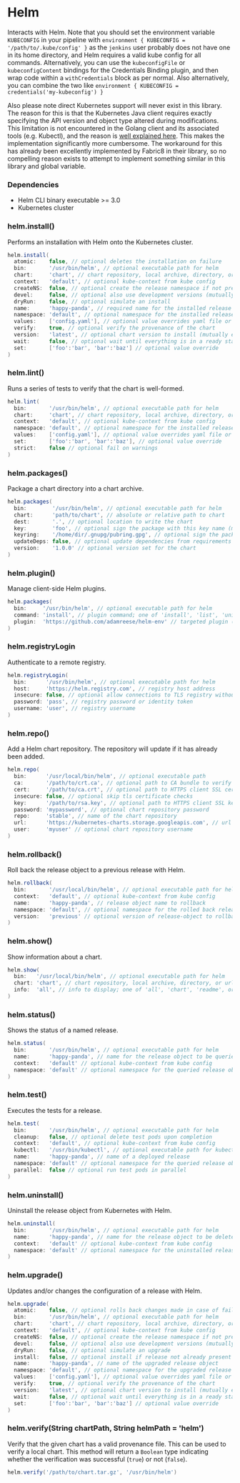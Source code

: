# Helm

Interacts with Helm. Note that you should set the environment variable `KUBECONFIG` in your pipeline with `environment { KUBECONFIG = '/path/to/.kube/config' }` as the `jenkins` user probably does not have one in its home directory, and Helm requires a valid kube config for all commands. Alternatively, you can use the `kubeconfigFile` or `kubeconfigContent` bindings for the Credentials Binding plugin, and then wrap code within a `withCredentials` block as per normal. Also alternatively, you can combine the two like `environment { KUBECONFIG = credentials('my-kubeconfig') }`

Also please note direct Kubernetes support will never exist in this library. The reason for this is that the Kubernetes Java client requires exactly specifying the API version and object type altered during modifications. This limitation is not encountered in the Golang client and its associated tools (e.g. Kubectl), and the reason is [well explained here](https://github.com/kubernetes-client/java/issues/611#issuecomment-509106822). This makes the implementation significantly more cumbersome. The workaround for this has already been excellently implemented by Fabric8 in their library, so no compelling reason exists to attempt to implement something similar in this library and global variable.

### Dependencies

- Helm CLI binary executable >= 3.0
- Kubernetes cluster

### helm.install()
Performs an installation with Helm onto the Kubernetes cluster.

```groovy
helm.install(
  atomic:    false, // optional deletes the installation on failure
  bin:       '/usr/bin/helm', // optional executable path for helm
  chart:     'chart', // chart repository, local archive, directory, or url to install
  context:   'default', // optional kube-context from kube config
  createNS:  false, // optional create the release namespace if not present
  devel:     false, // optional also use development versions (mutually exclusive with version)
  dryRun:    false, // optional simulate an install
  name:      'happy-panda', // required name for the installed release object
  namespace: 'default', // optional namespace for the installed release object
  values:    ['config.yaml'], // optional value overrides yaml file or url
  verify:    true, // optional verify the provenance of the chart
  version:   'latest', // optional chart version to install (mutually exclusive with devel)
  wait:      false, // optional wait until everything is in a ready state
  set:       ['foo':'bar', 'bar':'baz'] // optional value override
)
```

### helm.lint()
Runs a series of tests to verify that the chart is well-formed.

```groovy
helm.lint(
  bin:       '/usr/bin/helm', // optional executable path for helm
  chart:     'chart', // chart repository, local archive, directory, or url to install
  context:   'default', // optional kube-context from kube config
  namespace: 'default', // optional namespace for the installed release object
  values:    ['config.yaml'], // optional value overrides yaml file or url
  set:       ['foo':'bar', 'bar':'baz'], // optional value override
  strict:    false // optional fail on warnings
)
```

### helm.packages()
Package a chart directory into a chart archive.

```groovy
helm.packages(
  bin:        '/usr/bin/helm', // optional executable path for helm
  chart:      'path/to/chart', // absolute or relative path to chart
  dest:       '.', // optional location to write the chart
  key:        'foo', // optional sign the package with this key name (mutually exclusive with keyring)
  keyring:    '/home/dir/.gnupg/pubring.gpg', // optional sign the package with the public keyring at this location (mutually exclusive with key)
  updateDeps: false, // optional update dependencies from requirements prior to packaging
  version:    '1.0.0' // optional version set for the chart
)
```

### helm.plugin()
Manage client-side Helm plugins.

```groovy
helm.packages(
  bin:     '/usr/bin/helm', // optional executable path for helm
  command: 'install', // plugin command; one of 'install', 'list', 'uninstall', or 'update'
  plugin:  'https://github.com/adamreese/helm-env' // targeted plugin (unless 'list' command)
)
```

### helm.registryLogin
Authenticate to a remote registry.

```groovy
helm.registryLogin(
  bin:      '/usr/bin/helm', // optional executable path for helm
  host:     'https://helm.registry.com', // registry host address
  insecure: false, // optional allow connections to TLS registry without certs
  password: 'pass', // registry password or identity token
  username: 'user', // registry username
)
```

### helm.repo()
Add a Helm chart repository. The repository will update if it has already been added.

```groovy
helm.repo(
  bin:      '/usr/local/bin/helm', // optional executable path
  ca:       '/path/to/crt.ca', // optional path to CA bundle to verify certificates of HTTPS servers
  cert:     '/path/to/ca.crt', // optional path to HTTPS client SSL certificate file
  insecure: false, // optional skip tls certificate checks
  key:      '/path/to/rsa.key', // optional path to HTTPS client SSL key file
  password: 'mypassword', // optional chart repository password
  repo:     'stable', // name of the chart repository
  url:      'https://kubernetes-charts.storage.googleapis.com', // url of the chart repository
  user:     'myuser' // optional chart repository username
)
```

### helm.rollback()
Roll back the release object to a previous release with Helm.

```groovy
helm.rollback(
  bin:       '/usr/local/bin/helm', // optional executable path for helm
  context:   'default', // optional kube-context from kube config
  name:      'happy-panda', // release object name to rollback
  namespace: 'default', // optional namespace for the rolled back release object
  version:   'previous' // optional version of release-object to rollback to
)
```

### helm.show()
Show information about a chart.

```groovy
helm.show(
  bin:   '/usr/local/bin/helm', // optional executable path for helm
  chart: 'chart', // chart repository, local archive, directory, or url to display
  info:  'all', // info to display; one of 'all', 'chart', 'readme', or 'values'
)
```

### helm.status()
Shows the status of a named release.

```groovy
helm.status(
  bin:       '/usr/bin/helm', // optional executable path for helm
  name:      'happy-panda', // name for the release object to be queried
  context:   'default' // optional kube-context from kube config
  namespace: 'default' // optional namespace for the queried release object
)
```

### helm.test()
Executes the tests for a release.

```groovy
helm.test(
  bin:       '/usr/bin/helm', // optional executable path for helm
  cleanup:   false, // optional delete test pods upon completion
  context:   'default', // optional kube-context from kube config
  kubectl:   '/usr/bin/kubectl', // optional executable path for kubectl
  name:      'happy-panda', // name of a deployed release
  namespace: 'default' // optional namespace for the queried release object
  parallel:  false // optional run test pods in parallel
)
```

### helm.uninstall()
Uninstall the release object from Kubernetes with Helm.

```groovy
helm.uninstall(
  bin:       '/usr/bin/helm', // optional executable path for helm
  name:      'happy-panda', // name for the release object to be deleted
  context:   'default' // optional kube-context from kube config
  namespace: 'default' // optional namespace for the uninstalled release object
)
```

### helm.upgrade()
Updates and/or changes the configuration of a release with Helm.

```groovy
helm.upgrade(
  atomic:    false, // optional rolls back changes made in case of failed upgrade
  bin:       '/usr/bin/helm', // optional executable path for helm
  chart:     'chart', // chart repository, local archive, directory, or url to upgrade
  context:   'default', // optional kube-context from kube config
  createNS:  false, // optional create the release namespace if not present and install occurs
  devel:     false, // optional also use development versions (mutually exclusive with version)
  dryRun:    false, // optional simulate an upgrade
  install:   false, // optional install if release not already present
  name:      'happy-panda', // name of the upgraded release object
  namespace: 'default', // optional namespace for the upgraded release object
  values:    ['config.yaml'], // optional value overrides yaml file or url
  verify:    true, // optional verify the provenance of the chart
  version:   'latest', // optional chart version to install (mutually exclusive with devel)
  wait:      false, // optional wait until everything is in a ready state
  set:       ['foo':'bar', 'bar':'baz'] // optional value override
)
```

### helm.verify(String chartPath, String helmPath = 'helm')
Verify that the given chart has a valid provenance file. This can be used to verify a local chart. This method will return a `Boolean` type indicating whether the verification was successful (`true`) or not (`false`).

```groovy
helm.verify('/path/to/chart.tar.gz', '/usr/bin/helm')
```
